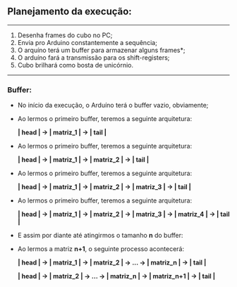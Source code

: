 ## Planejamento da execução:
___
1. Desenha frames do cubo no PC;
2. Envia pro Arduino constantemente a sequência;
3. O arquíno terá um buffer para armazenar alguns frames*;
4. O arduíno fará a transmissão para os shift-registers;
5. Cubo brilhará como bosta de unicórnio.

______


### Buffer:

* No início da execução, o Arduíno terá o buffer vazio, obviamente;
* Ao lermos o primeiro buffer, teremos a seguinte arquitetura:

    **| head | -> | matriz_1 | -> | tail |**

* Ao lermos o primeiro buffer, teremos a seguinte arquitetura:

    **| head | -> | matriz_1 | -> | matriz_2 | -> | tail |**
    
* Ao lermos o primeiro buffer, teremos a seguinte arquitetura:

    **| head | -> | matriz_1 | -> | matriz_2 | -> | matriz_3 | -> | tail |**
    
* Ao lermos o primeiro buffer, teremos a seguinte arquitetura:

    **| head | -> | matriz_1 | -> | matriz_2 | -> | matriz_3 | -> | matriz_4 | -> | tail |**

* E assim por diante até atingirmos o tamanho **n** do buffer:
* Ao lermos a matriz **n+1**, o seguinte processo acontecerá:

    **| head | -> | matriz_1 | -> | matriz_2 | -> ... -> | matriz_n | -> | tail |**
    
    **| head | -> | matriz_2 | -> ... -> | matriz_n | -> | matriz_n+1 | -> | tail |**


    
